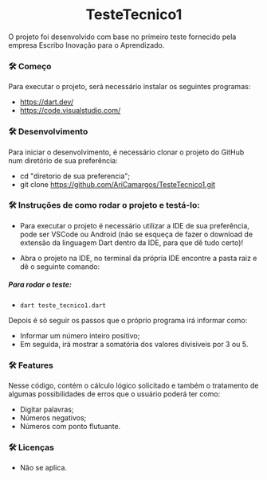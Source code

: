 
<h1 align="center"> TesteTecnico1 </h1>
O projeto foi desenvolvido com base no primeiro teste fornecido pela empresa Escribo Inovação para o Aprendizado.

### 🛠️ Começo 
Para executar o projeto, será necessário instalar os seguintes programas:
- https://dart.dev/
- https://code.visualstudio.com/

### 🛠️ Desenvolvimento
Para iniciar o desenvolvimento, é necessário clonar o projeto do GitHub num diretório de sua preferência:
- cd "diretorio de sua preferencia";
- git clone https://github.com/AriCamargos/TesteTecnico1.git 

### 🛠️ Instruções de como rodar o projeto e testá-lo: 
 - Para executar o projeto é necessário utilizar a IDE de sua preferência, pode ser VSCode ou Android (não se esqueça de fazer o download de extensão da linguagem Dart dentro da IDE, para que dê tudo certo)!

- Abra o projeto na IDE, no terminal da própria IDE encontre a pasta raiz e dê o seguinte comando: 
##### Para rodar o teste:
 - `dart teste_tecnico1.dart`

Depois é só seguir os passos que o próprio programa irá informar como:
- Informar um número inteiro positivo; 
- Em seguida, irá mostrar a somatória dos valores divisíveis por 3 ou 5.

### 🛠️ Features
Nesse código, contém o cálculo lógico solicitado e também o tratamento de algumas possibilidades de erros que o usuário poderá ter como: 
- Digitar palavras;
- Números negativos;
- Números com ponto flutuante.

### 🛠️ Licenças
- Não se aplica.

